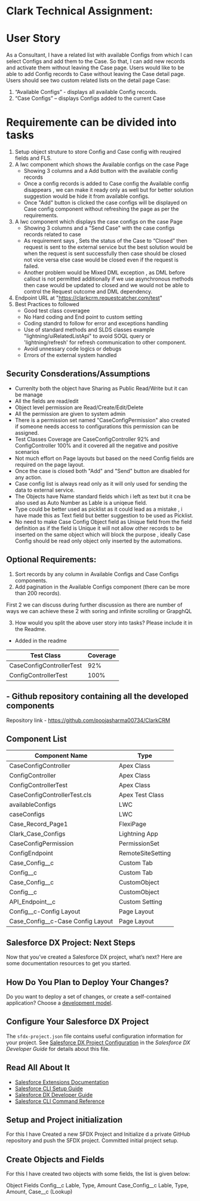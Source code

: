 
# Clark Technical Assignment:

# User Story
As a Consultant,
I have a related list with available Configs from which I can select Configs and add them to the Case.
So that, I can add new records and activate them without leaving the Case page.
Users would like to be able to add Config records to Case without leaving the Case detail page. Users
should see two custom related lists on the detail page Case:
1. “Available Configs” - displays all available Config records.
2. “Case Configs” – displays Configs added to the current Case

# Requiremente can be divided into tasks

1. Setup object struture to store Config and Case config with reuqired fields and FLS.
2. A lwc component which shows the Available configs on the case Page 
    - Showing 3 columns and a Add button with the available config records
    - Once a config records is added to Case config the Available config disappears , we can make it ready only as well but for better solution suggestion would be hide it from available configs.
    - Once "Add" button is clicked the case configs will be displayed on Case config component without refreshing the page as per the requirements.
3. A lwc component which displays the case configs on the case Page 
    - Showing 3 columns and a "Send Case" with the case configs records related to case
    - As requirement says , Sets the status of the Case to “Closed” then request is sent to the external service but the best solution would be when the request is sent successfully then case should be closed not vice versa else case would be closed even if the request is failed.
    - Another problem would be Mixed DML exception , as DML before callout is not permitted additionally if we use asynchronous methods then case would be updated to closed and we would not be able to control the Request outcome and DML dependency.
4. Endpoint URL at "https://clarkcrm.requestcatcher.com/test"
5. Best Practices to followed
    - Good test class coveragee
    - No Hard coding and End point to custom setting
    - Coding standrd to follow for error and exceptions handling
    - Use of standard methods and SLDS classes example "lightning/uiRelatedListApi" to avoid SOQL query or 'lightning/refresh' for refresh communication to other component.
    - Avoid unnessary code logics or debugs
    - Errors of the external system handled


## Security Consderations/Assumptions

- Currenlty both the object have Sharing as Public Read/Write but it can be manage
- All the fields are read/edit 
- Object level permission are Read/Create/Edit/Delete
- All the permission are given to system admin
- There is a permission set named "CaseConfigPermission" also created if someone needs access to configurations this permission can be assigned.
- Test Classes Coverage are CaseConfigController 92% and ConfigController 100% and it covered all the negative and positive scenarios
- Not much effort on Page layouts but based on the need Config fields are required on the page layout.
- Once the case is closed both "Add" and "Send" button are disabled for any action.
- Case config list is always read only as it will only used for sending the data to external service.
- The Objects have Name standard fields which i left as text but it cna be also used as Auto Number as Lable is a uniqeue field.
- Type could be better used as picklist as it could lead as a mistake , i have made this as Text field but better suggestion to be used as Picklist.
- No need to make Case Config Object field as Unique field from the field definition as if the field is Unique it will not allow other records to be inserted on the same object which will block the purpose , ideally Case Config should be read only object only inserted by the automations.


## Optional Requirements:
1. Sort records by any column in Available Configs and Case Configs components.
2. Add pagination in the Available Configs component (there can be more than 200 records).

 First 2 we can discuss during further discussion as there are number of ways we can achieve these 2 with soring and infinite scrolling or GrapghQL

3. How would you split the above user story into tasks? Please include it in the Readme.
 - Added in the readme

| Test Class  | Coverage |
| ------------- | ------------- |
| CaseConfigControllerTest  | 92%  |
| ConfigControllerTest  | 100%  |


## - Github repository containing all the developed components

Repository link - https://github.com/poojasharma00734/ClarkCRM

## Component List

| Component Name  | Type |
| ------------- | ------------- |
| CaseConfigController  | Apex Class  |
| ConfigController  | Apex Class  |
| ConfigControllerTest  | Apex Class  |
| CaseConfigControllerTest.cls  | Apex Test Class  |
| availableConfigs  | LWC  |
| caseConfigs  | LWC  |
| Case_Record_Page1  | FlexiPage  |
| Clark_Case_Configs  | Lightning App  |
| CaseConfigPermission |  PermissionSet  |
| ConfigEndpoint | RemoteSiteSetting  |
| Case_Config__c | Custom Tab  |
| Config__c | Custom Tab  |
| Case_Config__c | CustomObject |
| Config__c | CustomObject  |
| API_Endpoint__c | Custom Setting  |
| Config__c-Config Layout | Page Layout  |
| Case_Config__c-Case Config Layout | Page Layout  |


## Salesforce DX Project: Next Steps

Now that you’ve created a Salesforce DX project, what’s next? Here are some documentation resources to get you started.

## How Do You Plan to Deploy Your Changes?

Do you want to deploy a set of changes, or create a self-contained application? Choose a [development model](https://developer.salesforce.com/tools/vscode/en/user-guide/development-models).

## Configure Your Salesforce DX Project

The `sfdx-project.json` file contains useful configuration information for your project. See [Salesforce DX Project Configuration](https://developer.salesforce.com/docs/atlas.en-us.sfdx_dev.meta/sfdx_dev/sfdx_dev_ws_config.htm) in the _Salesforce DX Developer Guide_ for details about this file.

## Read All About It

- [Salesforce Extensions Documentation](https://developer.salesforce.com/tools/vscode/)
- [Salesforce CLI Setup Guide](https://developer.salesforce.com/docs/atlas.en-us.sfdx_setup.meta/sfdx_setup/sfdx_setup_intro.htm)
- [Salesforce DX Developer Guide](https://developer.salesforce.com/docs/atlas.en-us.sfdx_dev.meta/sfdx_dev/sfdx_dev_intro.htm)
- [Salesforce CLI Command Reference](https://developer.salesforce.com/docs/atlas.en-us.sfdx_cli_reference.meta/sfdx_cli_reference/cli_reference.htm)



## Setup and Project initialization

For this I have Created a new SFDX Project and Initialize d a private GitHub repository and push the SFDX project. Committed initial project setup.

## Create Objects and Fields

For this I have created two objects with some fields, the list is given below:

Object	        Fields
Config__c		Lable, Type, Amount
Case_Config__c	Lable, Type, Amount, Case__c (Lookup)

## 